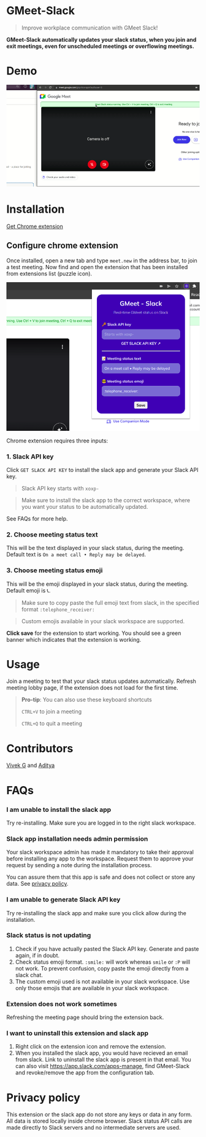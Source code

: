 # GMeet-Slack

> Improve workplace communication with GMeet Slack!

**GMeet-Slack automatically updates your slack status, when you join and exit meetings, even for unscheduled meetings or overflowing meetings.**

# Demo
![Demo](/demo.gif)

# Installation
<a href="https://chrome.google.com/webstore/detail/meet-slack-status/kddjlbegfaiogihndmglihcgommbjmkc" target="_blank">Get Chrome extension</a>

## Configure chrome extension
Once installed, open a new tab and type `meet.new` in the address bar, to join a test meeting. Now find and open the extension that has been installed from extensions list (puzzle icon).

![Extension screenshot](/extension-screenshot.png)

Chrome extension requires three inputs:
### 1. Slack API key
Click `GET SLACK API KEY` to install the slack app and generate your Slack API key.
> Slack API key starts with `xoxp-` 

> Make sure to install the slack app to the correct workspace, where you want your status to be automatically updated.

See FAQs for more help.

### 2. Choose meeting status text
This will be the text displayed in your slack status, during the meeting. Default text is `On a meet call • Reply may be delayed`.

### 3. Choose meeting status emoji
This will be the emoji displayed in your slack status, during the meeting. Default emoji is 📞.

> Make sure to copy paste the full emoji text from slack, in the specified format `:telephone_receiver:`

> Custom emojis available in your slack workspace are supported.

**Click save** for the extension to start working. You should see a green banner which indicates that the extension is working.


# Usage
Join a meeting to test that your slack status updates automatically. Refresh meeting lobby page, if the extension does not load for the first time.

> **Pro-tip**: You can also use these keyboard shortcuts
> 
>  `CTRL+V` to join a meeting
> 
> `CTRL+Q` to quit a meeting

# Contributors
[Vivek G](https://github.com/yakshaG) and [Aditya](https://github.com/aditya-67)

# FAQs

### I am unable to install the slack app

Try re-installing. Make sure you are logged in to the right slack workspace.


### Slack app installation needs admin permission
Your slack workspace admin has made it mandatory to take their approval before installing any app to the workspace. Request them to approve your request by sending a note during the installation process.

You can assure them that this app is safe and does not collect or store any data. See [privacy policy](#privacy-policy).

### I am unable to generate Slack API key
Try re-installing the slack app and make sure you click allow during the installation.

### Slack status is not updating
1. Check if you have actually pasted the Slack API key. Generate and paste again, if in doubt.
2. Check status emoji format. `:smile:` will work whereas `smile` or `:P` will not work. To prevent confusion, copy paste the emoji directly from a slack chat.
3. The custom emoji used is not available in your slack workspace. Use only those emojis that are available in your slack workspace.

### Extension does not work sometimes
Refreshing the meeting page should bring the extension back.

### I want to uninstall this extension and slack app
1. Right click on the extension icon and remove the extension.
2. When you installed the slack app, you would have recieved an email from slack. Link to uninstall the slack app is present in that email. You can also visit https://app.slack.com/apps-manage, find GMeet-Slack and revoke/remove the app from the configuration tab.


# Privacy policy
This extension or the slack app do not store any keys or data in any form. All data is stored locally inside chrome browser. Slack status API calls are made directly to Slack servers and no intermediate servers are used.
